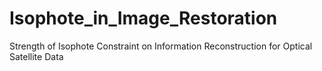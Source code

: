 # Isophote_in_Image_Restoration

Strength of Isophote Constraint on Information Reconstruction for Optical Satellite Data

